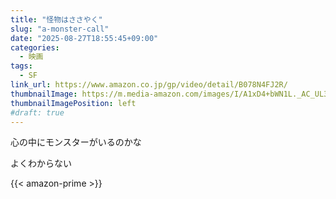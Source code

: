 ```yaml
---
title: "怪物はささやく"
slug: "a-monster-call"
date: "2025-08-27T18:55:45+09:00"
categories:
  - 映画
tags:
  - SF 
link_url: https://www.amazon.co.jp/gp/video/detail/B078N4FJ2R/
thumbnailImage: https://m.media-amazon.com/images/I/A1xD4+bWN1L._AC_UL320_.jpg
thumbnailImagePosition: left
#draft: true
---
```

心の中にモンスターがいるのかな
<!--more-->
よくわからない

{{< amazon-prime >}}
